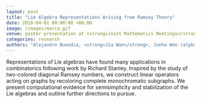 ```yaml
---
layout: post
title: "Lie Algebra Representations Arising from Ramsey Theory"
date: 2018-04-01 00:00:00 +00:00
image: /images/marco.gif
venue: poster presentation at <strong>Joint Mathematics Meetings</strong> by Mathematical Association of America
categories: research
authors: "Alejandro Buendia, <strong>Jia Wan</strong>, Junho Won (alphabetical order)"
---
```

Representations of Lie algebras have found many applications in combinatorics following work by Richard Stanley. Inspired by the study of two-colored diagonal Ramsey numbers, we construct linear operators acting on graphs by recoloring complete monochromatic subgraphs. We present computational evidence for semisimplicity and stabilization of the Lie algebras and outline further directions to pursue.

